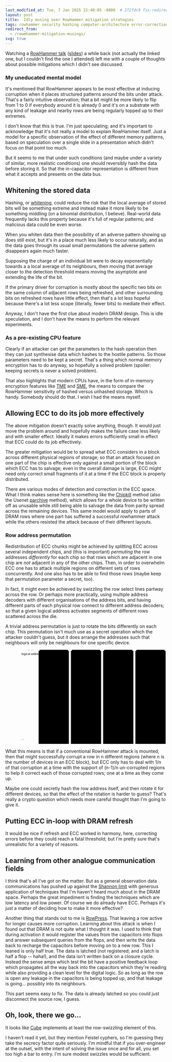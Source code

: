 ```yaml
---
last_modified_at: Tue, 7 Jan 2025 22:48:05 -0800  # 272fdc9 fix-redirect-from-usage
layout: post
title:  Idly musing over RowHammer mitigation strategies
tags: rowhammer security hashing computer-architecture error-correction
redirect_from:
  - /rowmhammer-mitigation-musings/
svg: true
---
```

Watching a [RowHammer talk][] ([slides][RowHammer slides]) a while back (not
actually the linked one, but I couldn't find the one I attended) left me with a
couple of thoughts about possible mitigations which I didn't see discussed.

### My uneducated mental model

It's mentioned that RowHammer appears to be most effective at inducing
corruption when it places structured patterns around the bits under attack.
That's a fairly intuitive observation; that a bit might be more likely to flip
from 1 to 0 if everybody around it is already 0 and it's on a substrate with
any kind of leakage and nearby rows are being regularly topped up to their
extremes.

I don't know that this is true.  I'm just speculating; and it's important to
acknowledge that it's not really a model to explain RowHammer itself.  Just a
model for a specific observation of the effect of different memory patterns,
based on speculation over a single slide in a presentation which didn't focus
on that point too much.

But it seems to me that under such conditions (and maybe under a variety of
similar, more realistic conditions) one should reversibly hash the data before
storing it.  So that the in-capacitor representation is different from what it
accepts and presents on the data bus.

## Whitening the stored data

Hashing, or [whitening][], could reduce the risk that the local average of
stored bits will be something extreme and instead make it more likely to be
something middling (on a binomial distribution, I believe).  Real-world data
frequently lacks this property because it's full of regular patterns; and
malicious data could be even worse.

When you whiten data then the possibility of an adverse pattern showing
up does still exist, but it's in a place much less likely to occur
naturally, and as the data goes through its usual small permutations the
adverse pattern disappears again much faster.

Supposing the charge of an individual bit were to decay exponentially towards a
a local average of its neighbours, then moving that average closer to the
detection threshold means moving the asymptote and extending the life of the
bit.

If the primary driver for corruption is mostly about the specific two bits on
the same column of adjacent rows being refreshed, and other surrounding bits on
refreshed rows have little effect, then that's a lot less hopeful because
there's a lot less scope (literally, fewer bits) to mediate their effect.

Anyway, I don't have the first clue about modern DRAM design.  This is idle
speculation, and I don't have the means to perform the relevant experiments.

### As a pre-existing CPU feature

Clearly if an attacker can get the parameters to the hash operation then they
can just synthesise data which hashes to the hostile patterns.  So those
parameters need to be kept a secret.  That's a thing which normal memory
encryption has to do anyway, so hopefully a solved problem (spoiler: keeping
secrets is never a solved problem).

That also highlights that modern CPUs have, in the form of in-memory
encryption features like [TME][] and [SME][], the means to compare the
RowHammer sensitivity of hashed versus unhashed storage.  Which is
handy.  Somebody should do that.  I wish I had the means myself.

## Allowing ECC to do its job more effectively

The above mitigation doesn't exactly solve anything, though.  It would just
move the problem around and hopefully makes the failure case less likely and
with smaller effect.  Ideally it makes errors sufficiently small in
effect that ECC could do its job effectively.

The greater mitigation would be to spread what ECC considers in a block
across different physical regions of storage; so that an attack focused
on one part of the chip is effective only against a small portion of the
block which ECC has to salvage; even in the overall damage is large, ECC
might need only correct small fragments of it at a time if the ECC block
is properly distributed.

There are various modes of detection and correction in the ECC space.
What I think makes sense here is something like the [Chipkill][] method
(also the Usenet [parchive][] method), which allows for a whole device
to be written off as unusable while still being able to salvage the data
from parity spread across the remaining devices.  This same model would
apply to parts of DRAM rows where one part has suffered a successful
rowhammer attack while the others resisted the attack because of their
different layouts.

### Row address permutation

Redistribution of ECC chunks might be achieved by splitting ECC across
several independent chips, and (this is important) _permuting_ the row
addresses _differently_ for each chip so that rows which are adjacent in
one chip are _not_ adjacent in any of the other chips.  Then, in order
to overwhelm ECC one has to attack multiple regions on different sets of
rows concurrently.  And one also has to be able to find those rows
(maybe keep that permutation parameter a secret, too).

In fact, it might even be achieved by swizzling the row select lines
partway across the row.  Or perhaps more practically, using multiple
address decoders with different organisations of the address bits, and
having different parts of each physical row connect to different address
decoders; so that a given logical address activates segments of
different rows scattered across the die.

A trivial address permutation is just to rotate the bits differently on each
chip.  This permutation isn't much use as a secret operation which the attacker
couldn't guess, but it does arrange the addresses such that neighbours will
only be neighbours for one specific device.

<svg width="100%" viewbox="0 0 800 465">
  <defs>
    {% for n in (0..15) -%}
    <g id="row{{n}}" class="tint{{n}}"><rect class="tintbox" x="0" y="0" width="140" height="30" /><text x="70" y="15">row {{n}}</text></g>
    {% endfor -%}
  </defs>
  <text x="80" y="25">logical address</text><text x="80" y="445">&hellip;</text>
  <rect x="165" y="5" width="150" height="460" /><text x="240" y="25">chip 0</text><text x="240" y="445">&hellip;</text>
  <rect x="325" y="5" width="150" height="460" /><text x="400" y="25">chip 1</text><text x="400" y="445">&hellip;</text>
  <rect x="485" y="5" width="150" height="460" /><text x="560" y="25">chip 2</text><text x="560" y="445">&hellip;</text>
  <rect x="645" y="5" width="150" height="460" /><text x="720" y="25">chip 3</text><text x="720" y="445">&hellip;</text>
  {% for n in (0..15) -%}
    <g class="hlset">
    {% if n < 10 %}<text x="80" y="{{n | times: 40 | plus: 60}}">row {{n}}</text>{%endif%}
    {% assign m = n | times: 4369 | divided_by: 1 | modulo: 16 %}
    {% if m < 10 %}<use href="#row{{n}}" x="170" y="{{m | times: 40 | plus: 40 }}" />{%endif%}
    {% assign m = n | times: 4369 | divided_by: 2 | modulo: 16 %}
    {% if m < 10 %}<use href="#row{{n}}" x="330" y="{{m | times: 40 | plus: 40 }}" />{%endif%}
    {% assign m = n | times: 4369 | divided_by: 4 | modulo: 16 %}
    {% if m < 10 %}<use href="#row{{n}}" x="490" y="{{m | times: 40 | plus: 40 }}" />{%endif%}
    {% assign m = n | times: 4369 | divided_by: 8 | modulo: 16 %}
    {% if m < 10 %}<use href="#row{{n}}" x="650" y="{{m | times: 40 | plus: 40 }}" />{%endif%}
    </g>
  {% endfor -%}
</svg>

What this means is that if a conventional RowHammer attack is mounted, then
that might successfully corrupt a row in n different regions (where n is the
number of devices in an ECC block), but ECC only has to deal with 1/n of that
corruption at a time with the support of (n-1)/n un-corrupted regions to help
it correct each of those corrupted rows; one at a time as they come up.

Maybe one could secretly hash the row address itself, and then rotate it for
different devices, so that the effect of the rotation is harder to guess?
That's really a crypto question which needs more careful thought than I'm
going to give it.

## Putting ECC in-loop with DRAM refresh

It would be nice if refresh and ECC worked in harmony, here, correcting errors
before they could reach a fatal threshold; but I'm pretty sure that's
unrealistic for a variety of reasons.

## Learning from other analogue communication fields

I think that's all I've got on the matter.  But as a general observation data
communications has pushed up against the [Shannon limit][] with generous
application of techniques that I'm haven't heard much about in the DRAM space.
Perhaps the great impediment is finding the techniques which are low latency
and low power.  Of course we do already have ECC.  Perhaps it's just a matter
of deciding how to make it more effective?

Another thing that stands out to me is [RowPress][].  That leaving a row
active for longer causes more corruption.  Learning about this attack is
when I found out that DRAM is not quite what I thought it was.  I used
to think that during activation it would register the values from the
capacitors into flops and answer subsequent queries from the flops, and
then write the data back to recharge the capacitors before moving on to
a new row.  This I leaned is only half true.  The data is latched (not
registered; and a latch is half a flop -- haha!), and the data isn't
written back on a closure cycle.  Instead the sense amps which test the
bit have a positive feedback loop which propagates all the way back into
the capacitors which they're reading while also providing a clean level
for the digital logic.  So as long as the row is open any leakage in the
capacitors is being topped up, and that leakage is going... possibly
into its neighbours.

This part seems easy to fix.  The data is already latched so you could
just disconnect the source row, I guess.

## Oh, look, there we go...

It looks like [Cube][] implements at least the row-swizzling element of
this.

I haven't read it yet, but they mention Feistel cyphers, so I'm guessing
they take the secrecy factor quite seriously.  I'm mindful that if you
over-engineer at the outset, with the intent of solving the issue once
and for all, you set too high a bar to entry.  I'm sure modest swizzles
would be sufficient.

[RowHammer talk]: <https://youtu.be/wGcVrKaOvFo>
[RowHammer slides]: <https://safari.ethz.ch/architecture_seminar/fall2023/lib/exe/fetch.php?media=onur-comparchseminar-fall2023-lecture3-rowhammerstory-afterlecture.pdf>
[whitening]: <https://en.wikipedia.org/wiki/Whitening_transformation>
[TME]: <Https://en.wikichip.org/wiki/x86/tme>
[SME]: <Https://en.wikichip.org/wiki/x86/sme>
[Shannon limit]: <https://en.wikipedia.org/wiki/Noisy-channel_coding_theorem>
[RowPress]: <https://arxiv.org/abs/2306.17061>
[Chipkill]: <https://en.wikipedia.org/wiki/Chipkill>
[UnityECC]: <https://d1qx31qr3h6wln.cloudfront.net/publications/SC_2023_Unity_ECC.pdf>
[Parchive]: <https://en.wikipedia.org/wiki/Parchive>

[Cube]: <https://dl.acm.org/doi/fullHtml/10.1145/3613424.3623777>
[Cube.pdf]: <https://dl.acm.org/doi/pdf/10.1145/3613424.3623777>
